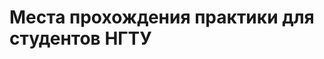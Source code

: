 # Места прохождения практики для студентов НГТУ
 <html>
 <head>
 <meta http-equiv='Content-Type' content='text/html; charset=utf8'>
 <style type="text/css">
 	
 	#wrap{
 		display: none;
 		opacity: 0.8;
 		position: fixed;
 		left: 0;
 		right: 0;
 		top: 0;
 		bottom: 0;
 		padding: 16px;
 		background-color: rgba(1, 1, 1, 0.725);
 		z-index: 100;
 		overflow: auto;
 	}
 	
 	#window{
 		width: 717px;
 		height: 538px;
 		margin: 50px auto;
 		display: none;
 		background: #fff;
 		z-index: 200;
 		position: fixed;
 		left: 0;
 		right: 0;
 		top: 0;
 		bottom: 0;
 		padding: 16px;
 	}
 	
 	.close{
 		margin-left: 720px;
 		margin-top: 4px;
		width: 30px;
 		height: 30px;
 		cursor: pointer;
 	}
 	
 </style>
 </head>
 <body>
 		<script type="text/javascript">
 
 					//Функция показа
 			function show(state){
 
 					document.getElementById('window').style.display = state;			
 					document.getElementById('wrap').style.display = state; 			
 			}
 			
 		</script>
 					<!-- Задний прозрачный фон-->
 		<div onclick="show('none')" id="wrap"></div>
 
 					<!-- Само окно-->
 			<div id="window">
 						
 						 <!-- Картинка крестика-->
 				<img class="close" onclick="show('none')" src="https://image.flaticon.com/icons/svg/159/159691.svg">
 			</div>	
    <meta charset="utf-8">
<p>Выберите тип сортировки компаний:</p>
	<left><button class="myButton" onclick="show('block')">По наименованию факультета</button></left>
 <left><button class="myButton" onclick="show('block')">По наименованию направления обучения</button></left>	
  </body>
  </html>
